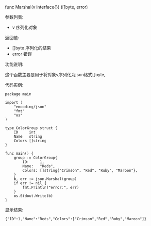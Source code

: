 func Marshal(v interface{}) ([]byte, error)

参数列表:

- v 序列化对象

返回值:

- []byte 序列化的结果
- error 错误

功能说明:

这个函数主要是用于将对象v序列化为json格式[]byte,

代码实例:

    package main

	import (
		"encoding/json"
		"fmt"
		"os"
	)
	
	type ColorGroup struct {
		ID     int
		Name   string
		Colors []string
	}
	
	func main() {
		group := ColorGroup{
			ID:     1,
			Name:   "Reds",
			Colors: []string{"Crimson", "Red", "Ruby", "Maroon"},
		}
		b, err := json.Marshal(group)
		if err != nil {
			fmt.Println("error:", err)
		}
		os.Stdout.Write(b)
	}



显示结果:

	{"ID":1,"Name":"Reds","Colors":["Crimson","Red","Ruby","Maroon"]}